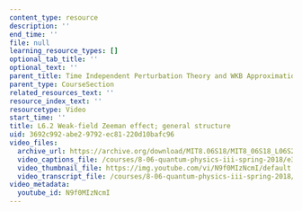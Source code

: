 ```yaml
---
content_type: resource
description: ''
end_time: ''
file: null
learning_resource_types: []
optional_tab_title: ''
optional_text: ''
parent_title: Time Independent Perturbation Theory and WKB Approximation
parent_type: CourseSection
related_resources_text: ''
resource_index_text: ''
resourcetype: Video
start_time: ''
title: L6.2 Weak-field Zeeman effect; general structure
uid: 3692c992-abe2-9792-ec81-220d10bafc96
video_files:
  archive_url: https://archive.org/download/MIT8.06S18/MIT8_06S18_L06S2_300k.mp4
  video_captions_file: /courses/8-06-quantum-physics-iii-spring-2018/e39d33d95861591b8c1ae4da474bf681_N9f0MIzNcmI.vtt
  video_thumbnail_file: https://img.youtube.com/vi/N9f0MIzNcmI/default.jpg
  video_transcript_file: /courses/8-06-quantum-physics-iii-spring-2018/964b97bfbbd828e5aa2309c793870d27_N9f0MIzNcmI.pdf
video_metadata:
  youtube_id: N9f0MIzNcmI
---
```

